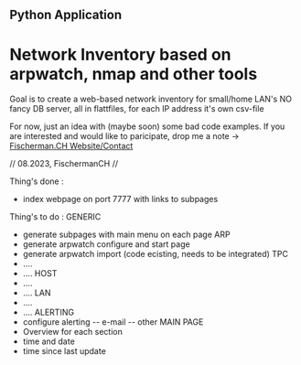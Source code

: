 ## Python Application
# Network Inventory based on arpwatch, nmap and other tools

Goal is to create a web-based network inventory for small/home LAN's
NO fancy DB server, all in flattfiles, for each IP address it's own csv-file

For now, just an idea with (maybe soon) some bad code examples.
If you are interested and would like to paricipate, drop me a note -> [Fischerman.CH Website/Contact](https://www.fischerman.ch/?page_id=11)


// 08.2023, FischermanCH //

Thing's done : 
- index webpage on port 7777 with links to subpages

Thing's to do : 
GENERIC
- generate subpages with main menu on each page
ARP
- generate arpwatch configure and start page
- generate arpwatch import (code ecisting, needs to be integrated)
TPC
- ....
- ....
HOST
- ....
- ....
LAN
- ....
- ....
ALERTING
- configure alerting
-- e-mail
-- other 
MAIN PAGE
- Overview for each section
- time and date
- time since last update 
